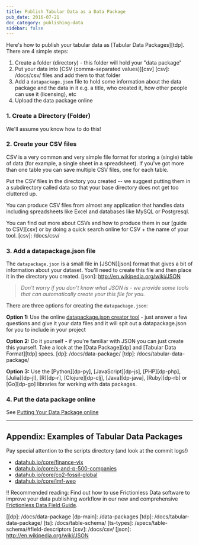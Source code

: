 ```yaml
---
title: Publish Tabular Data as a Data Package
pub_date: 2016-07-21
doc_category: publishing-data
sidebar: false
---
```


Here's how to publish your tabular data as [Tabular Data
Packages][tdp]. There are 4 simple steps:

1. Create a folder (directory) - this folder will hold your "data package"
2. Put your data into [CSV (comma-separated values)][csv]
[csv]: /docs/csv/
   files and add them to that folder
3. Add a `datapackage.json` file to hold some information about the data
   package and the data in it e.g. a title, who created it, how other people
   can use it (licensing), etc
4. Upload the data package online

### 1. Create a Directory (Folder)

We'll assume you know how to do this!

### 2. Create your CSV files

CSV is a very common and very simple file format for storing a (single) table of
data (for example, a single sheet in a spreadsheet). If you've got more than
one table you can save multiple CSV files, one for each table.

Put the CSV files in the directory you created -- we suggest putting them in a
subdirectory called data so that your base directory does not get too cluttered
up.

You can produce CSV files from almost any application that handles data including
spreadsheets like Excel and databases like MySQL or Postgresql.

You can find out more about CSVs and how to produce them in our [guide to
CSV][csv] or by doing a quick search online for CSV + the name of your tool.
[csv]: /docs/csv/

### 3. Add a datapackage.json file

The `datapackage.json` is a small file in [JSON][json] format that gives a bit of
information about your dataset. You'll need to create this file and then place
it in the directory you created.
[json]: http://en.wikipedia.org/wiki/JSON

> *Don't worry if you don't know what JSON is - we provide some tools that can
automatically create your this file for you.*

There are three options for creating the `datapackage.json`:

**Option 1:** Use the online [datapackage.json creator tool][dp-creator] - just answer
a few questions and give it your data files and it will spit out a
datapackage.json for you to include in your project

**Option 2:** Do it yourself - if you're familiar with JSON you can just create
this yourself. Take a look at the [Data Package][dp] and [Tabular Data
Format][tdp] specs.
[dp]: /docs/data-package/
[tdp]: /docs/tabular-data-package/

**Option 3:** Use the [Python][dp-py], [JavaScript][dp-js], [PHP][dp-php], [Julia][dp-jl], [R][dp-r], [Clojure][dp-clj], [Java][dp-java], [Ruby][dp-rb] or [Go][dp-go] libraries for working with data packages.

### 4. Put the data package online

See [Putting Your Data Package online][pub-online]

----

## Appendix: Examples of Tabular Data Packages

Pay special attention to the scripts directory (and look at the commit logs!)

- [datahub.io/core/finance-vix](https://datahub.io/core/finance-vix)
- [datahub.io/core/s-and-p-500-companies](https://datahub.io/core/s-and-p-500-companies)
- [datahub.io/core/co2-fossil-global](https://datahub.io/core/co2-fossil-global)
- [datahub.io/core/imf-weo](https://datahub.io/core/imf-weo)

!! Recommended reading: Find out how to use Frictionless Data software to improve your data publishing workflow in our new and comprehensive [Frictionless Data Field Guide][field-guide].


[[dp]: /docs/data-package
[dp-main]: /data-packages
[tdp]: /docs/tabular-data-package/
[ts]: /docs/table-schema/
[ts-types]: /specs/table-schema/#field-descriptors
[csv]: /docs/csv/
[json]: http://en.wikipedia.org/wiki/JSON

[spec-dp]: /specs/data-package/
[spec-tdp]: /specs/tabular-data-package/
[spec-ts]: /specs/table-schema/
[spec-csvddf]: /specs/csv-dialect/

[publish]: /docs/publish/
[pub-tabular]: /docs/publish-tabular/
[pub-online]: /docs/publish-online/
[pub-any]: /docs/publish-any/
[pub-geo]: /docs/publish-geo/
[pub-faq]: /docs/publish-faq/
[field-guide]: /field-guide

[tools]: /software/
[dp-creator]: http://create.frictionlessdata.io
[dp-viewer]: http://create.frictionlessdata.io